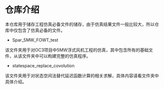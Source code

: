 # 仓库介绍

本仓库用于储存工程仿真必备文件的储存，由于仿真结果文件一般比较大，所以仓库中仅包含了仿真必备的文件。

- Spar_5MW_FOWT_test 

该文件夹用于对OC3项目中5MW浮式风机工程的仿真，其中包含所有的基础文件，从该文件夹中可以构建完整的仿真程序。

- statespace_replace_covolution

该文件夹用于对状态空间法替代延迟函数计算的相关求解，具体内容请看文件夹中具体介绍。